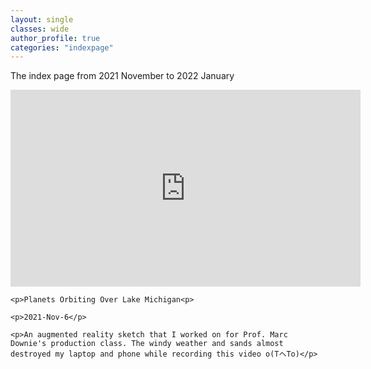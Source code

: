 ```yaml
---
layout: single
classes: wide
author_profile: true
categories: "indexpage"
---
```


The index page from 2021 November to 2022 January


<head style="text-align: center;">
    <iframe width="560" height="315" src="https://www.youtube.com/embed/VMqXH1OJfkM" title="YouTube video player" frameborder="0" allow="accelerometer; autoplay; clipboard-write; encrypted-media; gyroscope; picture-in-picture" allowfullscreen></iframe>
    <br>

    <p>Planets Orbiting Over Lake Michigan<p>

    <p>2021-Nov-6</p>

    <p>An augmented reality sketch that I worked on for Prof. Marc Downie's production class. The windy weather and sands almost destroyed my laptop and phone while recording this video o(TヘTo)</p>
